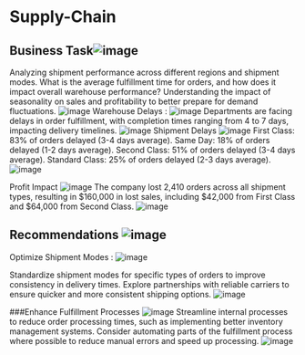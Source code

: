 # Supply-Chain
## Business Task![image](https://github.com/user-attachments/assets/5a9ef71b-8634-40d4-8cf3-3390b6e91c63)
  Analyzing shipment performance across different regions and shipment modes.
  What is the average fulfillment time for orders, and how does it impact overall warehouse performance?
  Understanding the impact of seasonality on sales and profitability to better prepare for demand fluctuations.
![image](https://github.com/user-attachments/assets/5bdac899-ce71-4a2d-b061-065e187f1fb8)
Warehouse Delays
: ![image](https://github.com/user-attachments/assets/f2552399-4446-4ca7-b53a-2d9f17e84b8f)
Departments are facing delays in order fulfillment, with completion times ranging from 4 to 7 days, impacting delivery timelines.
![image](https://github.com/user-attachments/assets/c5d8a481-d56e-430e-a34b-a96049ec3cbd)
Shipment Delays ![image](https://github.com/user-attachments/assets/96cd5c1a-08b7-41f6-8dd1-a264a3fea0e4)
  First Class: 83% of orders delayed (3-4 days average).
  Same Day: 18% of orders delayed (1-2 days average).
  Second Class: 51% of orders delayed (3-4 days average).
  Standard Class: 25% of orders delayed (2-3 days average).
![image](https://github.com/user-attachments/assets/5b6b8aea-aaa1-4be1-b8af-021db14b7bd5)

Profit Impact ![image](https://github.com/user-attachments/assets/e0917f39-a476-4f6d-8d86-55638ba23960)
The company lost 2,410 orders across all shipment types, resulting in $160,000 in lost sales, including $42,000 from First Class and $64,000 from Second Class.
![image](https://github.com/user-attachments/assets/f32b0483-e0c7-4b01-9546-472d7b331dc0)
## Recommendations ![image](https://github.com/user-attachments/assets/521d5e05-df4e-45ac-9fb3-598f4bf07c62)
Optimize Shipment Modes
: ![image](https://github.com/user-attachments/assets/49790f58-f272-4bc9-8b79-62fcb6f71a89)

  Standardize shipment modes for specific types of orders to improve consistency in delivery times.
  Explore partnerships with reliable carriers to ensure quicker and more consistent shipping options.
  ![image](https://github.com/user-attachments/assets/702ddcfb-f3ed-4d46-9c39-69400a9a162a)

###Enhance Fulfillment Processes
![image](https://github.com/user-attachments/assets/de91f55e-9447-45a7-b971-23c8a14966d8)
  Streamline internal processes to reduce order processing times, such as implementing better inventory management systems.
  Consider automating parts of the fulfillment process where possible to reduce manual errors and speed up processing.
  ![image](https://github.com/user-attachments/assets/f69ed5e6-0e6a-4898-aaa1-ca0c0d946761)




